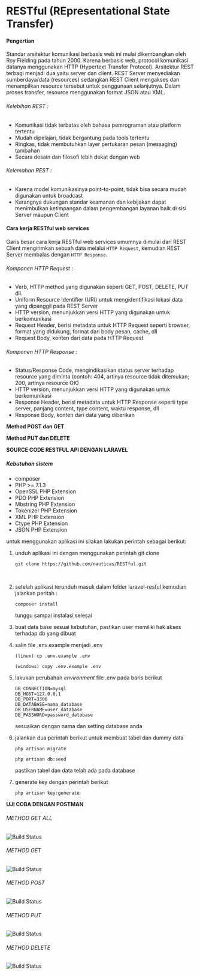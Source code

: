 RESTful (REpresentational State Transfer)
===
#### Pengertian
Standar arsitektur komunikasi berbasis web ini mulai dikembangkan oleh Roy Fielding pada tahun 2000. Karena berbasis web, protocol komunikasi datanya menggunakan HTTP (Hypertext Transfer Protocol). Arsitektur REST terbagi menjadi dua yaitu server dan client. REST Server menyediakan sumberdaya/data (resources) sedangkan REST Client mengakses dan menampilkan resource tersebut untuk penggunaan selanjutnya. Dalam proses transfer, resource menggunakan format JSON atau XML. 

###### Kelebihan REST :
- Komunikasi tidak terbatas oleh bahasa pemrograman atau platform tertentu
- Mudah dipelajari, tidak bergantung pada tools tertentu
- Ringkas, tidak membutuhkan layer pertukaran pesan (messaging) tambahan
- Secara desain dan filosofi lebih dekat dengan web

###### Kelemahan REST :
- Karena model komunikasinya point-to-point, tidak bisa secara mudah digunakan untuk broadcast
- Kurangnya dukungan standar keamanan dan kebijakan dapat menimbulkan ketimpangan dalam pengembangan layanan baik di sisi Server maupun Client

#### Cara kerja RESTful web services
Garis besar cara kerja RESTful web services umumnya dimulai dari REST Client mengirimkan sebuah data melalui `HTTP Request`, kemudian REST Server membalas dengan `HTTP Response`.

###### Komponen HTTP Request :
- Verb, HTTP method yang digunakan seperti GET, POST, DELETE, PUT dll.
- Uniform Resource Identifier (URI) untuk mengidentifikasi lokasi data yang dipanggil pada REST Server
- HTTP version, menunjukkan versi HTTP yang digunakan untuk berkomunikasi
- Request Header, berisi metadata untuk HTTP Request seperti browser, format yang didukung, format dari body pesan, cache, dll
- Request Body, konten dari data pada HTTP Request

###### Komponen HTTP Response :
- Status/Response Code, mengindikasikan status server terhadap resource yang diminta (contoh: 404, artinya resource tidak ditemukan; 200, artinya resource OK)
- HTTP version, menunjukkan versi HTTP yang digunakan untuk berkomunikasi
- Response Header, berisi metadata untuk HTTP Response seperti type server, panjang content, type content, waktu response, dll
- Response Body, konten dari data yang diberikan

**Method POST dan GET**

**Method PUT dan DELETE**



**SOURCE CODE RESTFUL API DENGAN LARAVEL**

##### Kebutuhan sistem

- composer
- PHP >= 7.1.3
- OpenSSL PHP Extension
- PDO PHP Extension
- Mbstring PHP Extension
- Tokenizer PHP Extension
- XML PHP Extension
- Ctype PHP Extension
- JSON PHP Extension

untuk menggunakan aplikasi ini silakan lakukan perintah sebagai berikut:

1. unduh aplikasi ini dengan menggunakan perintah git clone

   ```
   git clone https://github.com/nauticas/RESTful.git
   ```

   ​

1. setelah aplikasi terunduh masuk dalam folder laravel-resful kemudian jalankan peritah :

   ```
   composer install
   ```

   tunggu sampai instalasi selesai

1. buat data base sesuai kebutuhan, pastikan user memiliki hak akses terhadap db yang dibuat

1. salin file .env.example menjadi .env
    ```
    (linux) cp .env.example .env

    (windows) copy .env.example .env
    ```

1. lakukan perubahan *environment* file .env  pada baris berikut

   ```
   DB_CONNECTION=mysql
   DB_HOST=127.0.0.1
   DB_PORT=3306
   DB_DATABASE=nama_database
   DB_USERNAME=user_database
   DB_PASSWORD=password_database
   ```

    sesuaikan dengan nama dan setting database anda

1. jalankan dua perintah berikut untuk membuat tabel dan dummy data

   ```
   php artisan migrate

   php artisan db:seed

   ```

   pastikan tabel dan data telah ada pada database

1. generate key dengan perintah berikut
    ```
    php artisan key:generate

    ```

**UJI COBA DENGAN POSTMAN**

###### METHOD GET ALL

<img src="https://github.com/nauticas/RESTful/blob/master/postman/postman-getall.jpg" alt="Build Status"></a>

###### METHOD GET

<img src="https://github.com/nauticas/RESTful/blob/master/postman/postman-get.jpg" alt="Build Status"></a>

###### METHOD POST

<img src="https://github.com/nauticas/RESTful/blob/master/postman/postman-postSave.jpg" alt="Build Status"></a>

###### METHOD PUT

<img src="https://github.com/nauticas/RESTful/blob/master/postman/postman-put.jpg" alt="Build Status"></a>

###### METHOD DELETE



<img src="https://github.com/nauticas/RESTful/blob/master/postman/postman-delete.jpg" alt="Build Status"></a>